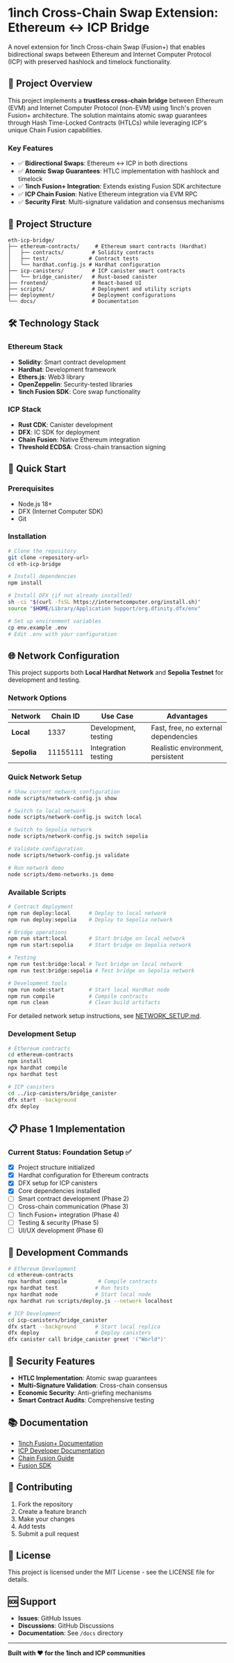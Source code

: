 # 1inch Cross-Chain Swap Extension: Ethereum ↔ ICP Bridge

A novel extension for 1inch Cross-chain Swap (Fusion+) that enables bidirectional swaps between Ethereum and Internet Computer Protocol (ICP) with preserved hashlock and timelock functionality.

## 🚀 Project Overview

This project implements a **trustless cross-chain bridge** between Ethereum (EVM) and Internet Computer Protocol (non-EVM) using 1inch's proven Fusion+ architecture. The solution maintains atomic swap guarantees through Hash Time-Locked Contracts (HTLCs) while leveraging ICP's unique Chain Fusion capabilities.

### Key Features

- ✅ **Bidirectional Swaps**: Ethereum ↔ ICP in both directions
- ✅ **Atomic Swap Guarantees**: HTLC implementation with hashlock and timelock
- ✅ **1inch Fusion+ Integration**: Extends existing Fusion SDK architecture
- ✅ **ICP Chain Fusion**: Native Ethereum integration via EVM RPC
- ✅ **Security First**: Multi-signature validation and consensus mechanisms

## 📁 Project Structure

```
eth-icp-bridge/
├── ethereum-contracts/     # Ethereum smart contracts (Hardhat)
│   ├── contracts/         # Solidity contracts
│   ├── test/             # Contract tests
│   └── hardhat.config.js # Hardhat configuration
├── icp-canisters/         # ICP canister smart contracts
│   └── bridge_canister/   # Rust-based canister
├── frontend/              # React-based UI
├── scripts/               # Deployment and utility scripts
├── deployment/            # Deployment configurations
└── docs/                  # Documentation
```

## 🛠️ Technology Stack

### Ethereum Stack
- **Solidity**: Smart contract development
- **Hardhat**: Development framework
- **Ethers.js**: Web3 library
- **OpenZeppelin**: Security-tested libraries
- **1inch Fusion SDK**: Core swap functionality

### ICP Stack
- **Rust CDK**: Canister development
- **DFX**: IC SDK for deployment
- **Chain Fusion**: Native Ethereum integration
- **Threshold ECDSA**: Cross-chain transaction signing

## 🚀 Quick Start

### Prerequisites

- Node.js 18+
- DFX (Internet Computer SDK)
- Git

### Installation

```bash
# Clone the repository
git clone <repository-url>
cd eth-icp-bridge

# Install dependencies
npm install

# Install DFX (if not already installed)
sh -ci "$(curl -fsSL https://internetcomputer.org/install.sh)"
source "$HOME/Library/Application Support/org.dfinity.dfx/env"

# Set up environment variables
cp env.example .env
# Edit .env with your configuration
```

## 🌐 Network Configuration

This project supports both **Local Hardhat Network** and **Sepolia Testnet** for development and testing.

### Network Options

| Network | Chain ID | Use Case | Advantages |
|---------|----------|----------|------------|
| **Local** | 1337 | Development, testing | Fast, free, no external dependencies |
| **Sepolia** | 11155111 | Integration testing | Realistic environment, persistent |

### Quick Network Setup

```bash
# Show current network configuration
node scripts/network-config.js show

# Switch to local network
node scripts/network-config.js switch local

# Switch to Sepolia network
node scripts/network-config.js switch sepolia

# Validate configuration
node scripts/network-config.js validate

# Run network demo
node scripts/demo-networks.js demo
```

### Available Scripts

```bash
# Contract deployment
npm run deploy:local      # Deploy to local network
npm run deploy:sepolia    # Deploy to Sepolia network

# Bridge operations
npm run start:local       # Start bridge on local network
npm run start:sepolia     # Start bridge on Sepolia network

# Testing
npm run test:bridge:local # Test bridge on local network
npm run test:bridge:sepolia # Test bridge on Sepolia network

# Development tools
npm run node:start        # Start local Hardhat node
npm run compile           # Compile contracts
npm run clean             # Clean build artifacts
```

For detailed network setup instructions, see [NETWORK_SETUP.md](./NETWORK_SETUP.md).

### Development Setup

```bash
# Ethereum contracts
cd ethereum-contracts
npm install
npx hardhat compile
npx hardhat test

# ICP canisters
cd ../icp-canisters/bridge_canister
dfx start --background
dfx deploy
```

## 📋 Phase 1 Implementation

### Current Status: Foundation Setup ✅

- [x] Project structure initialized
- [x] Hardhat configuration for Ethereum contracts
- [x] DFX setup for ICP canisters
- [x] Core dependencies installed
- [ ] Smart contract development (Phase 2)
- [ ] Cross-chain communication (Phase 3)
- [ ] 1inch Fusion+ integration (Phase 4)
- [ ] Testing & security (Phase 5)
- [ ] UI/UX development (Phase 6)

## 🔧 Development Commands

```bash
# Ethereum Development
cd ethereum-contracts
npx hardhat compile          # Compile contracts
npx hardhat test            # Run tests
npx hardhat node            # Start local node
npx hardhat run scripts/deploy.js --network localhost

# ICP Development
cd icp-canisters/bridge_canister
dfx start --background      # Start local replica
dfx deploy                  # Deploy canisters
dfx canister call bridge_canister greet '("World")'
```

## 🔐 Security Features

- **HTLC Implementation**: Atomic swap guarantees
- **Multi-Signature Validation**: Cross-chain consensus
- **Economic Security**: Anti-griefing mechanisms
- **Smart Contract Audits**: Comprehensive testing

## 📚 Documentation

- [1inch Fusion+ Documentation](https://1inch.io/assets/1inch-fusion-plus.pdf)
- [ICP Developer Documentation](https://internetcomputer.org/docs)
- [Chain Fusion Guide](https://internetcomputer.org/docs/building-apps/chain-fusion/overview)
- [Fusion SDK](https://github.com/1inch/fusion-sdk)

## 🤝 Contributing

1. Fork the repository
2. Create a feature branch
3. Make your changes
4. Add tests
5. Submit a pull request

## 📄 License

This project is licensed under the MIT License - see the LICENSE file for details.

## 🆘 Support

- **Issues**: GitHub Issues
- **Discussions**: GitHub Discussions
- **Documentation**: See `/docs` directory

---

**Built with ❤️ for the 1inch and ICP communities** 